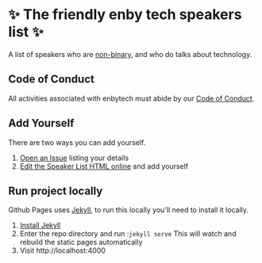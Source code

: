 # :sparkles: The friendly enby tech speakers list :sparkles:

A list of speakers who are [non-binary], and who do talks about technology.

## Code of Conduct

All activities associated with enbytech must abide by our [Code of Conduct].

## Add Yourself

There are two ways you can add yourself.

1. [Open an Issue] listing your details
2. [Edit the Speaker List HTML online] and add yourself

[non-binary]: http://nonbinary.org/
[Code of Conduct]: https://github.com/enbytech/enbytech.github.io/blob/master/CODE_OF_CONDUCT.md
[Open an Issue]: https://github.com/enbytech/enbytech.github.io/issues/new
[Edit the Speaker List HTML online]: https://github.com/enbytech/enbytech.github.io/blob/master/index.html

## Run project locally

Github Pages uses [Jekyll](https://jekyllrb.com), to run this locally you'll need to install it locally.

1. [Install Jekyll](https://jekyllrb.com/docs/installation/)
2. Enter the repo directory and run :`jekyll serve` This will watch and rebuild the static pages automatically
3. Visit http://localhost:4000
